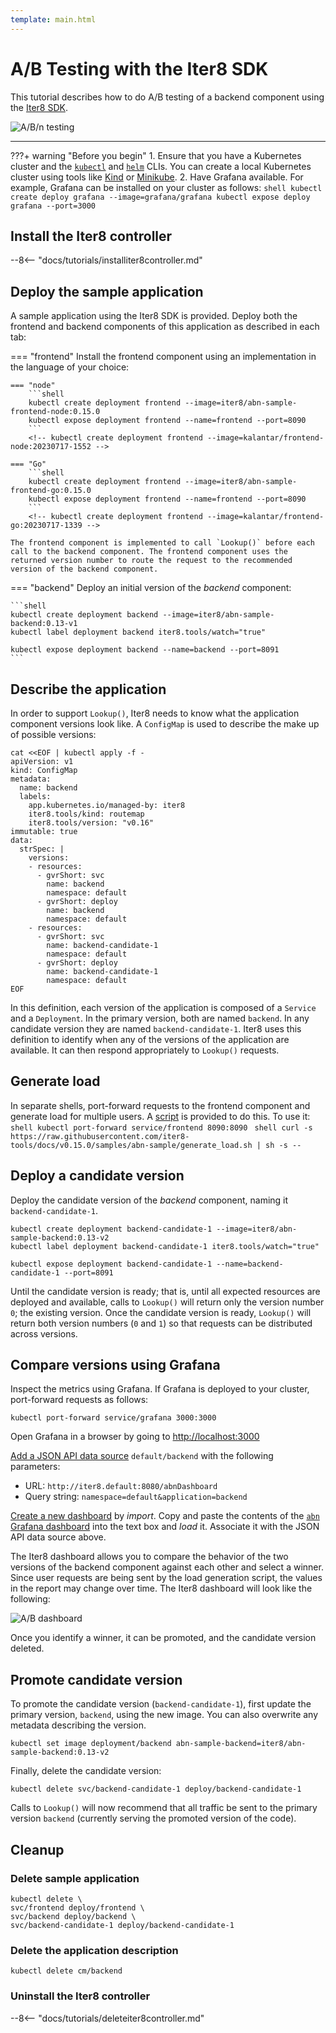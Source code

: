 ```yaml
---
template: main.html
---
```


# A/B Testing with the Iter8 SDK

This tutorial describes how to do A/B testing of a backend component using the [Iter8 SDK](../user-guide/topics/ab_testing.md). 

![A/B/n testing](images/abn.png)

***

???+ warning "Before you begin"
    1. Ensure that you have a Kubernetes cluster and the [`kubectl`](https://kubernetes.io/docs/reference/kubectl/) and [`helm`](https://helm.sh/) CLIs. You can create a local Kubernetes cluster using tools like [Kind](https://kind.sigs.k8s.io/) or [Minikube](https://minikube.sigs.k8s.io/docs/).
    2. Have Grafana available. For example, Grafana can be installed on your cluster as follows:
    ```shell
    kubectl create deploy grafana --image=grafana/grafana
    kubectl expose deploy grafana --port=3000
    ```
 
## Install the Iter8 controller

--8<-- "docs/tutorials/installiter8controller.md"

## Deploy the sample application

A sample application using the Iter8 SDK is provided. Deploy both the frontend and backend components of this application as described in each tab:

=== "frontend"
    Install the frontend component using an implementation in the language of your choice:

    === "node"
        ```shell
        kubectl create deployment frontend --image=iter8/abn-sample-frontend-node:0.15.0
        kubectl expose deployment frontend --name=frontend --port=8090
        ```
        <!-- kubectl create deployment frontend --image=kalantar/frontend-node:20230717-1552 -->

    === "Go"
        ```shell
        kubectl create deployment frontend --image=iter8/abn-sample-frontend-go:0.15.0
        kubectl expose deployment frontend --name=frontend --port=8090
        ```
        <!-- kubectl create deployment frontend --image=kalantar/frontend-go:20230717-1339 -->
    
    The frontend component is implemented to call `Lookup()` before each call to the backend component. The frontend component uses the returned version number to route the request to the recommended version of the backend component.

=== "backend"
    Deploy an initial version of the *backend* component:

    ```shell
    kubectl create deployment backend --image=iter8/abn-sample-backend:0.13-v1
    kubectl label deployment backend iter8.tools/watch="true"

    kubectl expose deployment backend --name=backend --port=8091
    ```

## Describe the application

In order to support `Lookup()`, Iter8 needs to know what the application component versions look like. A `ConfigMap` is used to describe the make up of possible versions:

```shell
cat <<EOF | kubectl apply -f -
apiVersion: v1
kind: ConfigMap
metadata:
  name: backend
  labels:
    app.kubernetes.io/managed-by: iter8
    iter8.tools/kind: routemap
    iter8.tools/version: "v0.16"
immutable: true
data:
  strSpec: |
    versions:
    - resources:
      - gvrShort: svc
        name: backend
        namespace: default
      - gvrShort: deploy
        name: backend
        namespace: default
    - resources:
      - gvrShort: svc
        name: backend-candidate-1
        namespace: default
      - gvrShort: deploy
        name: backend-candidate-1
        namespace: default
EOF
```

In this definition, each version of the application is composed of a `Service` and a `Deployment`. In the primary version, both are named `backend`. In any candidate version they are named `backend-candidate-1`. Iter8 uses this definition to identify when any of the versions of the application are available. It can then respond appropriately to `Lookup()` requests. 

## Generate load

In separate shells, port-forward requests to the frontend component and generate load for multiple users. A [script](https://raw.githubusercontent.com/iter8-tools/docs/main/samples/abn-sample/generate_load.sh) is provided to do this. To use it:
    ```shell
    kubectl port-forward service/frontend 8090:8090
    ```
    ```shell
    curl -s https://raw.githubusercontent.com/iter8-tools/docs/v0.15.0/samples/abn-sample/generate_load.sh | sh -s --
    ```
    <!-- # source /Users/kalantar/projects/go.workspace/src/github.com/iter8-tools/docs/samples/abn-sample/generate_load.sh -->

## Deploy a candidate version

Deploy the candidate version of the *backend* component, naming it `backend-candidate-1`.

```shell
kubectl create deployment backend-candidate-1 --image=iter8/abn-sample-backend:0.13-v2
kubectl label deployment backend-candidate-1 iter8.tools/watch="true"

kubectl expose deployment backend-candidate-1 --name=backend-candidate-1 --port=8091
```

Until the candidate version is ready; that is, until all expected resources are deployed and available, calls to `Lookup()` will return only the version number `0`; the existing version.
Once the candidate version is ready, `Lookup()` will return both version numbers (`0` and `1`) so that requests can be distributed across versions.

## Compare versions using Grafana

Inspect the metrics using Grafana. If Grafana is deployed to your cluster, port-forward requests as follows:

```shell
kubectl port-forward service/grafana 3000:3000
```

Open Grafana in a browser by going to [http://localhost:3000](http://localhost:3000)

[Add a JSON API data source](http://localhost:3000/connections/datasources/marcusolsson-json-datasource) `default/backend` with the following parameters:

* URL: `http://iter8.default:8080/abnDashboard`
* Query string: `namespace=default&application=backend`

[Create a new dashboard](http://localhost:3000/dashboards) by *import*. Copy and paste the contents of the [`abn` Grafana dashboard](https://raw.githubusercontent.com/iter8-tools/iter8/v0.16.2/grafana/abn.json) into the text box and *load* it. Associate it with the JSON API data source above.

The Iter8 dashboard allows you to compare the behavior of the two versions of the backend component against each other and select a winner. Since user requests are being sent by the load generation script, the values in the report may change over time. The Iter8 dashboard will look like the following:

![A/B dashboard](images/dashboard.png)

Once you identify a winner, it can be promoted, and the candidate version deleted.

## Promote candidate version

To promote the candidate version (`backend-candidate-1`), first update the primary version, `backend`, using the new image. You can also overwrite any metadata describing the version.

```shell
kubectl set image deployment/backend abn-sample-backend=iter8/abn-sample-backend:0.13-v2
```

Finally, delete the candidate version:

```shell
kubectl delete svc/backend-candidate-1 deploy/backend-candidate-1
```

Calls to `Lookup()` will now recommend that all traffic be sent to the primary version `backend` (currently serving the promoted version of the code).

## Cleanup

### Delete sample application

```shell
kubectl delete \
svc/frontend deploy/frontend \
svc/backend deploy/backend \
svc/backend-candidate-1 deploy/backend-candidate-1
```

### Delete the application description

```shell
kubectl delete cm/backend
```

### Uninstall the Iter8 controller

--8<-- "docs/tutorials/deleteiter8controller.md"
